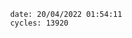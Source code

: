 

                date: 20/04/2022 01:54:11
                cycles: 13920

                         
